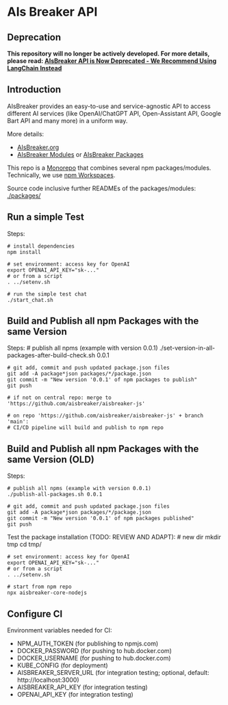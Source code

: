 # AIs Breaker API

## Deprecation

**This repository will no longer be actively developed. For more details, please read: [AIsBreaker API is Now Deprecated - We Recommend Using LangChain Instead](https://aisbreaker.org/blog/2024-09-08-aisbreaker-api-deprecation-langchain-recommendation)**


## Introduction

AIsBreaker provides an easy-to-use and service-agnostic API to access different AI services
(like OpenAI/ChatGPT API, Open-Assistant API, Google Bart API and many more)
in a uniform way. 

More details:
- [AIsBreaker.org](https://aisbreaker.org/)
- [AIsBreaker Modules](https://aisbreaker.org/docs/aisbreaker-modules.html) or [AIsBreaker Packages](https://aisbreaker.org/docs/aisbreaker-packages.html)

This repo is a [Monorepo](https://aisbreaker.org/docs/monorepo.html) that combines several npm packages/modules.
Technically, we use [npm Workspaces](https://docs.npmjs.com/cli/v9/using-npm/workspaces). 

Source code inclusive further READMEs of the packages/modules: [./packages/](./packages/)


## Run a simple Test

Steps:

    # install dependencies
    npm install

    # set environment: access key for OpenAI
    export OPENAI_API_KEY="sk-..."
    # or from a script
    . ../setenv.sh

    # run the simple test chat
    ./start_chat.sh


## Build and Publish all npm Packages with the same Version

Steps:
    # publish all npms (example with version 0.0.1)
    ./set-version-in-all-packages-after-build-check.sh 0.0.1

    # git add, commit and push updated package.json files
    git add -A package*json packages/*/package.json
    git commit -m "New version '0.0.1' of npm packages to publish"
    git push

    # if not on central repo: merge to 'https://github.com/aisbreaker/aisbreaker-js'

    # on repo 'https://github.com/aisbreaker/aisbreaker-js' + branch 'main':
    # CI/CD pipeline will build and publish to npm repo


## Build and Publish all npm Packages with the same Version (OLD)
Steps:

    # publish all npms (example with version 0.0.1)
    ./publish-all-packages.sh 0.0.1

    # git add, commit and push updated package.json files
    git add -A package*json packages/*/package.json
    git commit -m "New version '0.0.1' of npm packages published"
    git push
    

Test the package installation (TODO: REVIEW AND ADAPT):
    # new dir
    mkdir tmp
    cd tmp/

    # set environment: access key for OpenAI
    export OPENAI_API_KEY="sk-..."
    # or from a script
    . ../setenv.sh

    # start from npm repo
    npx aisbreaker-core-nodejs


Configure CI
------------

Environment variables needed for CI:
- NPM_AUTH_TOKEN (for publishing to npmjs.com)
- DOCKER_PASSWORD (for pushing to hub.docker.com)
- DOCKER_USERNAME (for pushing to hub.docker.com)
- KUBE_CONFIG (for deployment)
- AISBREAKER_SERVER_URL (for integration testing; optional, default: http://localhost:3000)
- AISBREAKER_API_KEY (for integration testing)
- OPENAI_API_KEY (for integration testing)
